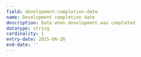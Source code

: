 ```yaml
---
field: development-completion-date
name: Development completion date
description: Date when development was completed
datatype: string
cardinality: 1
entry-date: 2025-06-26
end-date: ''
---
```

